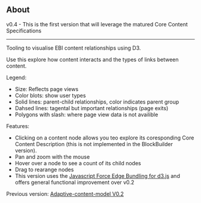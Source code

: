 ## About
v0.4 - This is the first version that will leverage the matured Core Content Specifications

----

Tooling to visualise EBI content relationships using D3.

Use this explore how content interacts and the types of links between content.

Legend:
* Size: Reflects page views
* Color blots: show user types
* Solid lines: parent-child relationships, color indicates parent group
* Dahsed lines: tagental but important relationships (page exits)
* Polygons with slash: where page view data is not availible


Features:
* Clicking on a content node allows you teo explore its coresponding Core Content Description (this is not implemented in the BlockBuilder version).
* Pan and zoom with the mouse
* Hover over a node to see a count of its child nodes
* Drag to rearange nodes
* This version uses the <a href="https://github.com/upphiminn/d3.ForceBundle">Javascript Force Edge Bundling for d3.js</a> and offers general functional improvement over v0.2

Previous version: <a href='http://bl.ocks.org/khawkins98/fa6292523b1680ecbb15'>Adaptive-content-model V0.2</a>
